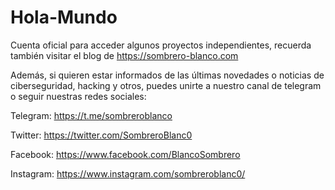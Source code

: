 # Hola-Mundo
Cuenta oficial para acceder algunos proyectos independientes, recuerda también visitar el blog de https://sombrero-blanco.com

Además, si quieren estar informados de las últimas novedades o noticias de ciberseguridad, hacking y otros, puedes unirte a nuestro canal de telegram o seguir nuestras redes sociales:

Telegram: https://t.me/sombreroblanco

Twitter: https://twitter.com/SombreroBlanc0

Facebook: https://www.facebook.com/BlancoSombrero

Instagram: https://www.instagram.com/sombreroblanc0/
